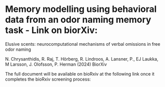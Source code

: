 # Memory modelling using behavioral data from an odor naming memory task -  Link on biorXiv: 
Elusive scents: neurocomputational mechanisms  of verbal omissions in free odor naming 

N. Chrysanthidis, R. Raj, T. Hörberg, R. Lindroos, A. Lansner, P., EJ Laukka, M Larsson, J. Olofsson, P. Herman (2024) BiorXiv

The full document will be available on bioRxiv at the following link once it completes the bioRxiv screening process: 
